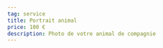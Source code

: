 ```yaml
---
tag: service
title: Portrait animal
price: 100 €
description: Photo de votre animal de compagnie
---
```

